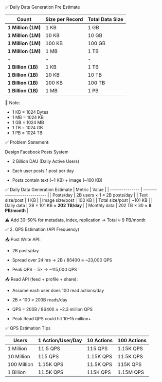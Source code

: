 
✅ Daily Data Generation Pre Estimate

| Count              | Size per Record | Total Data Size |
| ------------------ | --------------- | --------------- |
| **1 Million (1M)** | 1 KB            | 1 GB            |
| **1 Million (1M)** | 10 KB           | 10 GB           |
| **1 Million (1M)** | 100 KB          | 100 GB          |
| **1 Million (1M)** | 1 MB            | 1 TB            |
|         -           |     -            |      -           |
| **1 Billion (1B)** | 1 KB            | 1 TB            |
| **1 Billion (1B)** | 10 KB           | 10 TB           |
| **1 Billion (1B)** | 100 KB          | 100 TB          |
| **1 Billion (1B)** | 1 MB            | 1 PB            |

📌 Note:
- 1 KB = 1024 Bytes
- 1 MB = 1024 KB
- 1 GB = 1024 MB
- 1 TB = 1024 GB
- 1 PB = 1024 TB

✅ Problem Statement:

Design Facebook Posts System

- 2 Billion DAU (Daily Active Users)

- Each user posts 1 post per day

- Posts contain text (~1 KB) + image (~100 KB)



✅ Daily Data Generation Estimate
| Metric          | Value                        |
| --------------- | ---------------------------- |
| Posts/day       | 2B users × 1 = 2B posts/day  |
| Text size/post  | 1 KB                         |
| Image size/post | 100 KB                       |
| Total size/post | \~101 KB                     |
| Daily data      | 2B × 101 KB ≈ **202 TB/day** |
| Monthly data    | 202 TB × 30 ≈ **6 PB/month** |



⚠️ Add 30–50% for metadata, index, replication → Total ≈ 9 PB/month


✅ 2. QPS Estimation (API Frequency)

📤 Post Write API:
- 2B posts/day

- Spread over 24 hrs → 2B / 86400 ≈ ~23,000 QPS

- Peak QPS = 5× → ~115,000 QPS

📥 Read API (feed + profile + share):
- Assume each user does 100 read actions/day

- 2B × 100 = 200B reads/day

- QPS = 200B / 86400 ≈ ~2.3 million QPS

- Peak Read QPS could hit 10–15 million+

✅ QPS Estimation Tips

| Users       | 1 Action/User/Day | 10 Actions | 100 Actions |
| ----------- | ----------------- | ---------- | ----------- |
| 1 Million   | 11.5 QPS          | 115 QPS    | 1.15K QPS   |
| 10 Million  | 115 QPS           | 1.15K QPS  | 11.5K QPS   |
| 100 Million | 1.15K QPS         | 11.5K QPS  | 115K QPS    |
| 1 Billion   | 11.5K QPS         | 115K QPS   | 1.15M QPS   |

